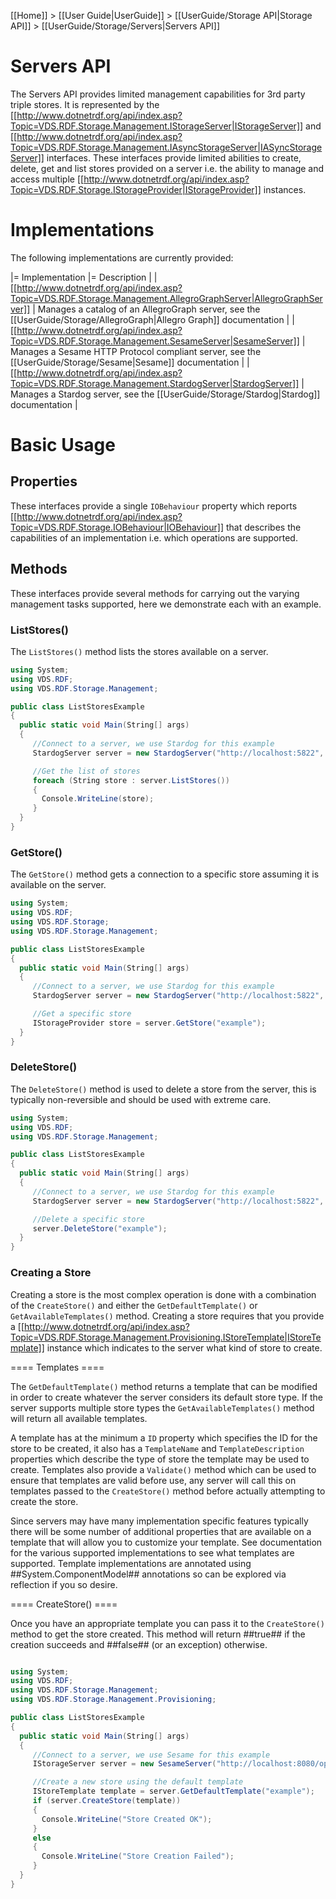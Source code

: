 [[Home]] > [[User Guide|UserGuide]] > [[UserGuide/Storage API|Storage API]] > [[UserGuide/Storage/Servers|Servers API]]

# Servers API 

The Servers API provides limited management capabilities for 3rd party triple stores.  It is represented by the [[http://www.dotnetrdf.org/api/index.asp?Topic=VDS.RDF.Storage.Management.IStorageServer|IStorageServer]] and [[http://www.dotnetrdf.org/api/index.asp?Topic=VDS.RDF.Storage.Management.IAsyncStorageServer|IASyncStorageServer]] interfaces.  These interfaces provide limited abilities to create, delete, get and list stores provided on a server i.e. the ability to manage and access multiple [[http://www.dotnetrdf.org/api/index.asp?Topic=VDS.RDF.Storage.IStorageProvider|IStorageProvider]] instances.

# Implementations 

The following implementations are currently provided:

|= Implementation |= Description |
| [[http://www.dotnetrdf.org/api/index.asp?Topic=VDS.RDF.Storage.Management.AllegroGraphServer|AllegroGraphServer]] | Manages a catalog of an AllegroGraph server, see the [[UserGuide/Storage/AllegroGraph|Allegro Graph]] documentation |
| [[http://www.dotnetrdf.org/api/index.asp?Topic=VDS.RDF.Storage.Management.SesameServer|SesameServer]] | Manages a Sesame HTTP Protocol compliant server, see the [[UserGuide/Storage/Sesame|Sesame]] documentation |
| [[http://www.dotnetrdf.org/api/index.asp?Topic=VDS.RDF.Storage.Management.StardogServer|StardogServer]] | Manages a Stardog server, see the [[UserGuide/Storage/Stardog|Stardog]] documentation |

# Basic Usage 

## Properties 

These interfaces provide a single `IOBehaviour` property which reports [[http://www.dotnetrdf.org/api/index.asp?Topic=VDS.RDF.Storage.IOBehaviour|IOBehaviour]] that describes the capabilities of an implementation i.e. which operations are supported.

## Methods 

These interfaces provide several methods for carrying out the varying management tasks supported, here we demonstrate each with an example.

### ListStores() 

The `ListStores()` method lists the stores available on a server.

```csharp
using System;
using VDS.RDF;
using VDS.RDF.Storage.Management;

public class ListStoresExample
{
  public static void Main(String[] args)
  {
     //Connect to a server, we use Stardog for this example
     StardogServer server = new StardogServer("http://localhost:5822", "username", "password");

     //Get the list of stores
     foreach (String store : server.ListStores())
     {
       Console.WriteLine(store);
     }
  }
}
```

### GetStore() 

The `GetStore()` method gets a connection to a specific store assuming it is available on the server.

```csharp
using System;
using VDS.RDF;
using VDS.RDF.Storage;
using VDS.RDF.Storage.Management;

public class ListStoresExample
{
  public static void Main(String[] args)
  {
     //Connect to a server, we use Stardog for this example
     StardogServer server = new StardogServer("http://localhost:5822", "username", "password");

     //Get a specific store
     IStorageProvider store = server.GetStore("example");
  }
}
```

### DeleteStore() 

The `DeleteStore()` method is used to delete a store from the server, this is typically non-reversible and should be used with extreme care.

```csharp
using System;
using VDS.RDF;
using VDS.RDF.Storage.Management;

public class ListStoresExample
{
  public static void Main(String[] args)
  {
     //Connect to a server, we use Stardog for this example
     StardogServer server = new StardogServer("http://localhost:5822", "username", "password");

     //Delete a specific store
     server.DeleteStore("example");
  }
}
```

### Creating a Store 

Creating a store is the most complex operation is done with a combination of the `CreateStore()` and either the `GetDefaultTemplate()` or `GetAvailableTemplates()` method.  Creating a store requires that you provide a [[http://www.dotnetrdf.org/api/index.asp?Topic=VDS.RDF.Storage.Management.Provisioning.IStoreTemplate|IStoreTemplate]] instance which indicates to the server what kind of store to create.

==== Templates ====

The `GetDefaultTemplate()` method returns a template that can be modified in order to create whatever the server considers its default store type.  If the server supports multiple store types the `GetAvailableTemplates()` method will return all available templates.

A template has at the minimum a `ID` property which specifies the ID for the store to be created, it also has a `TemplateName` and `TemplateDescription` properties which describe the type of store the template may be used to create.  Templates also provide a `Validate()` method which can be used to ensure that templates are valid before use, any server will call this on templates passed to the `CreateStore()` method before actually attempting to create the store.

Since servers may have many implementation specific features typically there will be some number of additional properties that are available on a template that will allow you to customize your template.  See documentation for the various supported implementations to see what templates are supported.  Template implementations are annotated using ##System.ComponentModel## annotations so can be explored via reflection if you so desire.

==== CreateStore() ====

Once you have an appropriate template you can pass it to the `CreateStore()` method to get the store created.  This method will return ##true## if the creation succeeds and ##false## (or an exception) otherwise.

```csharp

using System;
using VDS.RDF;
using VDS.RDF.Storage.Management;
using VDS.RDF.Storage.Management.Provisioning;

public class ListStoresExample
{
  public static void Main(String[] args)
  {
     //Connect to a server, we use Sesame for this example
     IStorageServer server = new SesameServer("http://localhost:8080/openrdf-sesame/");

     //Create a new store using the default template
     IStoreTemplate template = server.GetDefaultTemplate("example");
     if (server.CreateStore(template))
     {
       Console.WriteLine("Store Created OK");
     }
     else
     {
       Console.WriteLine("Store Creation Failed");
     }
  }
}
```